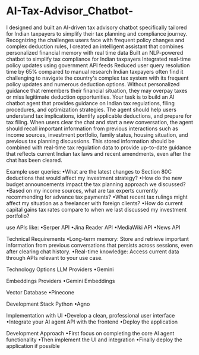 # AI-Tax-Advisor_Chatbot-
I designed and built an AI-driven tax advisory chatbot specifically tailored for Indian taxpayers to simplify their tax planning and compliance journey. Recognizing the challenges users face with frequent policy changes and complex deduction rules, I created an intelligent assistant that combines personalized financial memory with real time data 
Built an NLP-powered chatbot to simplify tax compliance for Indian taxpayers
Integrated real-time policy updates using government API feeds
Reduced user query resolution time by 65% compared to manual research
Indian taxpayers often find it challenging to navigate the country's complex tax system with its frequent policy updates and numerous deduction options. Without personalized guidance that remembers their financial situation, they may overpay taxes or miss legitimate deduction opportunities.
Your task is to build an AI chatbot agent that provides guidance on Indian tax regulations, filing procedures, and optimization strategies. The agent should help users understand tax implications, identify applicable deductions, and prepare for tax filing.
When users clear the chat and start a new conversation, the agent should recall important information from previous interactions such as income sources, investment portfolio, family status, housing situation, and previous tax planning discussions. This stored information should be combined with real-time tax regulation data to provide up-to-date guidance that reflects current Indian tax laws and recent amendments, even after the chat has been cleared.

Example user queries:
•What are the latest changes to Section 80C deductions that would affect my investment strategy?
•How do the new budget announcements impact the tax planning approach we discussed?
•Based on my income sources, what are tax experts currently recommending for advance tax payments?
•What recent tax rulings might affect my situation as a freelancer with foreign clients?
•How do current capital gains tax rates compare to when we last discussed my investment portfolio?

use APIs like:
•Serper API
•Jina Reader API
•MediaWiki API
•News API

Technical Requirements
•Long-term memory: Store and retrieve important information from previous conversations that persists across sessions, even after clearing chat history.
•Real-time knowledge: Access current data through APIs relevant to your use case.

Technology Options
LLM Providers
•Gemini

Embeddings Providers
•Gemini Embeddings

Vector Database 
•Pinecone 

Development Stack
Python 
•Agno 

Implementation with UI 
•Develop a clean, professional user interface
•Integrate your AI agent API with the frontend
•Deploy the application 


Development Approach
•First focus on completing the core AI agent functionality
•Then implement the UI and integration
•Finally deploy the application if possible

